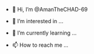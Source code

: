 - 👋 Hi, I’m @AmanTheCHAD-69
- 👀 I’m interested in ...
- 🌱 I’m currently learning ...

- 📫 How to reach me ...

<!---
AmanTheCHAD-69/AmanTheCHAD-69 is a ✨ special ✨ repository because its `README.md` (this file) appears on your GitHub profile.
You can click the Preview link to take a look at your changes.
--->

